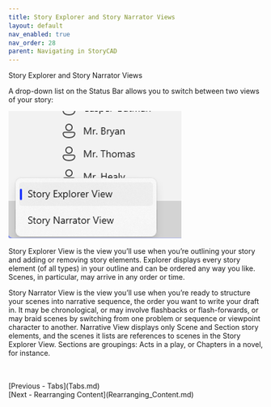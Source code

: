 ```yaml
---
title: Story Explorer and Story Narrator Views
layout: default
nav_enabled: true
nav_order: 28
parent: Navigating in StoryCAD
---
```


Story Explorer and Story Narrator Views

A drop-down list on the Status Bar allows you to switch between two views of your story:

![](Explorer-and-Navigator-Views.png)

Story Explorer View is the view you’ll use when you’re outlining your story and adding or removing story elements. Explorer displays every story element (of all types) in your outline and can be ordered any way you like. Scenes, in particular, may arrive in any order or time.

Story Narrator View is the view you’ll use when you’re ready to structure your scenes into narrative sequence,  the order you want to write your draft in. It may be chronological, or may involve flashbacks or flash-forwards, or may braid scenes by switching from one problem or sequence or viewpoint character to another. Narrative View displays only Scene and Section story elements, and the scenes it lists are references to scenes in the Story Explorer View. Sections are groupings: Acts in a play, or Chapters in a novel, for instance. 





 <br/>
 <br/>
[Previous - Tabs](Tabs.md) <br/>
[Next - Rearranging Content](Rearranging_Content.md) <br/>
